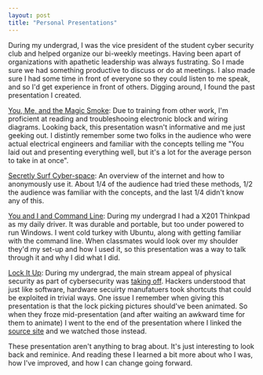```yaml
---
layout: post
title: "Personal Presentations"
---
```


During my undergrad, I was the vice president of the student cyber security club and helped organize our bi-weekly meetings. Having been apart of organizations with apathetic leadership was always fustrating. So I made sure we had something productive to discuss or do at meetings. I also made sure I had some time in front of everyone so they could listen to me speak, and so I'd get experience in front of others. Digging around, I found the past presentation I created.

[You, Me, and the Magic Smoke](/assets/2024-08-01-personal-presentations/you-me-and-the-magic-smoke.pdf): Due to training from other work, I'm proficient at reading and troubleshooing electronic block and wiring diagrams. Looking back, this presentation wasn't informative and me just geeking out. I distintly remember some two folks in the audience who were actual electrical engineers and familiar with the concepts telling me "You laid out and presenting everything well, but it's a lot for the average person to take in at once".

[Secretly Surf Cyber-space](/assets/2024-08-01-personal-presentations/secretly-surf-cyberspace.pdf): An overview of the internet and how to anonymously use it. About 1/4 of the audience had tried these methods, 1/2 the audience was familiar with the concepts, and the last 1/4 didn't know any of this.

[You and I and Command Line](/assets/2024-08-01-personal-presentations/you-i-and-the-command-line.pdf): During my undergrad I had a X201 Thinkpad as my daily driver. It was durable and portable, but too under powered to run Windows. I went cold turkey with Ubuntu, along with getting familiar with the command line. When classmates would look over my shoulder they'd my set-up and how I used it, so this presentation was a way to talk through it and why I did what I did.

[Lock It Up](/assets/2024-08-01-personal-presentations/lock-it-up.pdf): During my undergrad, the main stream appeal of physical security as part of cybersecurity was [taking off](https://www.youtube.com/watch?v=oHf1vD5_b5I). Hackers understood that just like software, hardware secuirty manufatuers took shortcuts that could be exploited in trivial ways. One issue I remember when giving this presentation is that the lock picking pictures should've been animated. So when they froze mid-presentation  (and after waiting an awkward time for them to animate) I went to the end of the presentation where I linked the [source site](https://www.art-of-lockpicking.com/how-to-pick-a-lock-guide/) and we watched those instead.

These presentation aren't anything to brag about. It's just interesting to look back and reminice. And reading these I learned a bit more about who I was, how I've improved, and how I can change going forward.